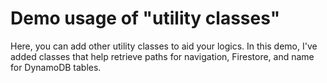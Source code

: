 # Demo usage of "utility classes"
Here, you can add other utility classes to aid your logics. In this demo, I've added classes that help retrieve paths for navigation, Firestore, and name for DynamoDB tables.